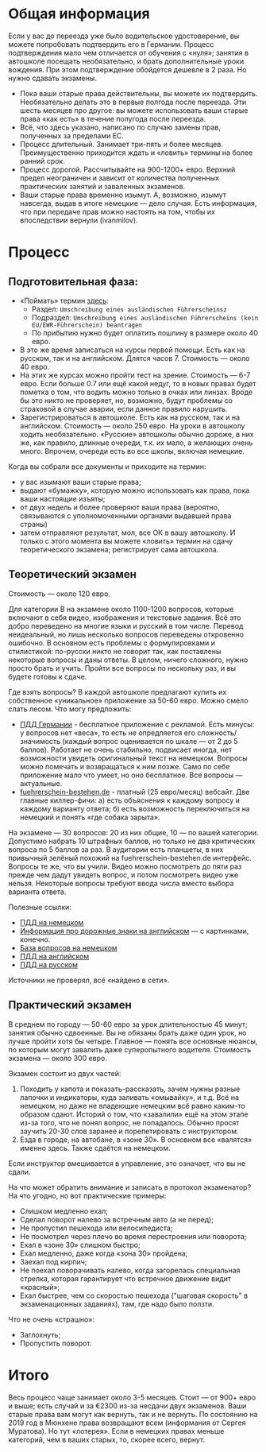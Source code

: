 # Общая информация

Если у вас до переезда уже было водительское удостоверение, вы можете попробовать подтвердить его в Германии. Процесс подтверждения мало чем отличается от обучения с «нуля»; занятия в автошколе посещать необязательно, и брать дополнительные уроки вождения. При этом подтверждение обойдется дешевле в 2 раза. Но нужно сдавать экзамены. 

- Пока ваши старые права действительны, вы можете их подтвердить. Необязательно делать это в первые полгода после переезда. Эти шесть месяцев про другое: вы можете использовать ваши старые права «как есть» в течение полугода после переезда.
- Всё, что здесь указано, написано по случаю замены прав, полученных за пределами ЕC. 
- Процесс длительный. Занимает три-пять и более месяцев. Преимущественно приходится ждать и «ловить» термины на более ранний срок.
- Процесс дорогой. Рассчитывайте на 900-1200+ евро. Верхний предел неограничен и зависит от количества полученных практических занятий и заваленных экзаменов.
- Ваши старые права временно изымут. А, возможно, изымут навсегда, выдав в итоге немецкие — дело случая. Есть информация, что при передаче прав можно настоять на том, чтобы их впоследствии вернули (ivanmilov).

# Процесс

## Подготовительная фаза:

  - «Поймать» термин [здесь](https://www.muenchen.de/rathaus/terminvereinbarung_fs.html):
    - Раздел: `Umschreibung eines ausländischen Führerscheinsz`
    - Подраздел: `Umschreibung eines ausländischen Führerscheins (kein EU/EWR-Führerschein) beantragen`
    - По прибытию нужно будет оплатить пошлину в размере около 40 евро.
  - В это же время записаться на курсы первой помощи. Есть как на русском, так и на английском. Длятся часов 7. Стоимость — около 40 евро.
  - На этих же курсах можно пройти тест на зрение. Стоимость — 6-7 евро. Если больше 0.7 или ещё какой недуг, то в новых правах будет пометка о том, что водить можно только в очках или линзах.  Вроде бы это никто не проверяет, но, возможно, будут проблемы со страховой в случае аварии, если данное правило нарушить.
  - Зарегистрироваться в автошколе. Есть как на русском, так и на английском. Стоимость — около 250 евро. На уроки в автошколу ходить необязательно. «Русские» автошколы обычно дороже, в них же, как правило, длинные очереди, т.к. их мало, а желающих очень много. Впрочем, очереди есть во все школы, включая немецкие.
  
Когда вы собрали все документы и приходите на термин:
- у вас изымают ваши старые права;
- выдают «бумажку», которую можно использовать как права, пока ваши настоящие изъяты;
- от двух недель и более проверяют ваши права (вероятно, связываются с уполномоченными органами выдавшей права страны)
- затем отправляют результат, мол, все ОК в вашу автошколу.
И только с этого момента вы можете «ловить» термин на сдачу теоретического экзамена; регистрирует сама автошкола.

## Теоретический экзамен

Стоимость — около 120 евро.

Для категории B на экзамене около 1100-1200 вопросов, которые включают в себя видео, изображения и текстовые задания. Всё это добро переведено на многие языки и русский в том числе. Перевод неидеальный, но лишь несколько вопросов переведены откровенно ошибочно. В основном есть проблемы с формулировками и стилистикой: по-русски никто не говорит так, как поставлены некоторые вопросы и даны ответы. В целом, ничего сложного, нужно просто брать и учить. Пройти все вопросы по нескольку раз, и вы будете готовы к сдаче.

Где взять вопросы? В каждой автошколе предлагают купить их собственное «уникальное» приложение за 50-60 евро. Можно смело слать лесом. Что могу предложить:
- [ПДД Германии](https://play.google.com/store/apps/details?id=com.kombinat.app.pdd.ru) - бесплатное приложение с рекламой. Есть минусы: у вопросов нет «веса», то есть не опредляется его сложность/значимость (каждый вопрос оценивается по шкале — от 2 до 5 баллов). Работает не очень стабильно, подвисает иногда, нет возможности увидеть оригинальный текст на немецком. Вопросы можно помечать и возвращаться к ним позже. Само по себе приложение мало что умеет, но оно бесплатное. Все вопросы — актуальные.
- [fuehrerschein-bestehen.de](https://ru.fuehrerschein-bestehen.de/fuehrerscheintest/preise.aspx) - платный (25 евро/месяц) вебсайт. Две главные киллер-фичи: а) есть объяснения к каждому вопросу и каждому варианту ответа; б) есть возможность переключиться на немецкий и понять «где собака зарыта».

На экзамене — 30 вопросов: 20 из них общие, 10 — по вашей категории. Допустимо набрать 10 штрафных баллов, но только не два критических вопроса по 5 баллов за раз. В аудитории есть планшеты, в них привычный зелёный похожий на fuehrerschein-bestehen.de интерфейс. Вопросы те же, что вы учили. Видео можно посмотреть до пяти раз прежде чем дадут увидеть вопрос, и потом посмотреть видео уже нельзя. Некоторые вопросы требуют ввода числа вместо выбора варианта ответа.

Полезные ссылки:
- [ПДД на немецком](https://www.stvo.de/strassenverkehrsordnung/)
- [Информация про дорожные знаки на английском](https://drivingingermany.com/article/road-signs.html) — с картинками, конечно.
- [База вопросов на немецком](https://www.fuehrerscheintest-online.de/fuehrerscheintest-fragen)
- [ПДД на английском](https://www.bmvi.de/SharedDocs/EN/publications/german-road-traffic-regulations.pdf?__blob=publicationFile)
- [ПДД на русском](https://groups.germany.ru/7911410000002/f/30017653.html?Cat=&page=0&view=collapsed&sb=5)

Источники не проверял, всё «найдено в сети».

## Практический экзамен

В среднем по городу — 50-60 евро за урок длительностью 45 минут; занятия обычно сдвоенные. Вы не обязаны брать даже один урок, но лучше пройти хотя бы четыре. Главное — понять все основные нюансы, по которым могут завалить даже суперопытного водителя. Стоимость экзамена — около 300 евро. 

Экзамен состоит из двух частей:
1. Походить у капота и показать-рассказать, зачем нужны разные лапочки и индикаторы, куда заливать «омывайку», и т.д. Всё на немецком, но даже не владеющие немецким всё равно каким-то образом сдают. Историй о том, что «завалили» ещё на этом этапе из-за того, что не понял вопрос, не попадалось. Обычно просят заучить 20-30 слов заранее и порепетировать с инструктором.
2. Езда в городе, на автобане, в «зоне 30». В основном все «валятся» именно здесь. Также сдаётся на немецком. 

Если инструктор вмешивается в управление, это означает, что вы не сдали. 

На что может обратить внимание и записать в протокол экзаменатор? На что угодно, но вот практические примеры:
- Слишком медленно ехал;
- Сделал поворот налево за встречным авто (а не перед);
- Не пропустил пешехода или велосипедиста;
- Не посмотрел через плечо во время перестроения или поворота;
- Ехал в «зоне 30» слишком быстро;
- Ехал медленно, даже когда «зона 30» пройдена;
- Заехал под кирпич;
- Не поехал поворачивать налево, когда загорелась специальная стрелка, которая гарантирует что встречное движение видит «красный»;
- Ехал быстрее, чем со скоростью пешехода ("шаговая скорость" в экзаменационных заданиях), там, где надо было ползти.

Что не очень «страшно»:
- Заглохнуть;
- Пропустить поворот.

# Итого

Весь процесс чаще занимает около 3-5 месяцев. Стоит — от 900+ евро и выше; есть случай и за €2300 из-за несдачи двух экзаменов. 
Ваши старые права вам могут как вернуть, так и не вернуть. По состоянию на 2019 год в Мюнхене права возвращают всем (информания от Сергея Муратова). Но тут «лотерея». Если в немецких правах меньше категорий, чем в ваших старых, то, скорее всего, вернут.
